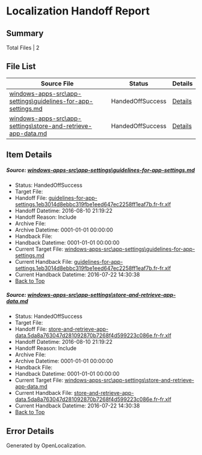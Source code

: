 # <a name='report-top'></a> Localization Handoff Report

## Summary
 Total Files | 2

## File List
 Source File | Status | Details 
 ----------- | ------ | ------- 
 [windows-apps-src\app-settings\guidelines-for-app-settings.md](https://github.com/Microsoft/windows-apps/blob/9e947480abda43267ec83c43620cf21c85060f64/windows-apps-src/app-settings/guidelines-for-app-settings.md) | HandedOffSuccess | [Details](#0d5ac3adf531eb2876852d59acb2b71b1596fa2051)
 [windows-apps-src\app-settings\store-and-retrieve-app-data.md](https://github.com/Microsoft/windows-apps/blob/a5a5ded90ad3bcad1ceb32243b41afe33a3b7ed6/windows-apps-src/app-settings/store-and-retrieve-app-data.md) | HandedOffSuccess | [Details](#c5481371bfe0574bc92db182149a6c5bde50187d82)

## Item Details
##### <a name='0d5ac3adf531eb2876852d59acb2b71b1596fa2051'></a> Source: [windows-apps-src\app-settings\guidelines-for-app-settings.md](https://github.com/Microsoft/windows-apps/blob/9e947480abda43267ec83c43620cf21c85060f64/windows-apps-src/app-settings/guidelines-for-app-settings.md)
* Status: HandedOffSuccess
* Target File: 
* Handoff File: [guidelines-for-app-settings.1eb3014d8ebbc319fbe1eed647ec2258ff1eaf7b.fr-fr.xlf](https://github.com/Microsoft/WDG.handoff/blob/45cc4d2b8c9dda0e92fd89b8d663ea4970695fad/ol-handoff/Microsoft/windows-apps.fr-fr/master/guidelines-for-app-settings.1eb3014d8ebbc319fbe1eed647ec2258ff1eaf7b.fr-fr.xlf)
* Handoff Datetime: 2016-08-10 21:19:22
* Handoff Reason: Include
* Archive File: 
* Archive Datetime: 0001-01-01 00:00:00
* Handback File: 
* Handback Datetime: 0001-01-01 00:00:00
* Current Target File: [windows-apps-src\app-settings\guidelines-for-app-settings.md](https://github.com/Microsoft/windows-apps.fr-fr/blob/402eb0dc49711783fdbd768a93aa5456388b34d9/windows-apps-src/app-settings/guidelines-for-app-settings.md)
* Current Handback File: [guidelines-for-app-settings.1eb3014d8ebbc319fbe1eed647ec2258ff1eaf7b.fr-fr.xlf](https://github.com/Microsoft/WDG.handback/blob/e8019a4155f189676550d9d336a37921a9040b0d/ol-handback/Microsoft/windows-apps.fr-fr/master/guidelines-for-app-settings.1eb3014d8ebbc319fbe1eed647ec2258ff1eaf7b.fr-fr.xlf)
* Current Handback Datetime: 2016-07-22 14:30:38
* [Back to Top](#report-top)

##### <a name='c5481371bfe0574bc92db182149a6c5bde50187d82'></a> Source: [windows-apps-src\app-settings\store-and-retrieve-app-data.md](https://github.com/Microsoft/windows-apps/blob/a5a5ded90ad3bcad1ceb32243b41afe33a3b7ed6/windows-apps-src/app-settings/store-and-retrieve-app-data.md)
* Status: HandedOffSuccess
* Target File: 
* Handoff File: [store-and-retrieve-app-data.5da8a763047d281092870b7268f4d599223c086e.fr-fr.xlf](https://github.com/Microsoft/WDG.handoff/blob/45cc4d2b8c9dda0e92fd89b8d663ea4970695fad/ol-handoff/Microsoft/windows-apps.fr-fr/master/store-and-retrieve-app-data.5da8a763047d281092870b7268f4d599223c086e.fr-fr.xlf)
* Handoff Datetime: 2016-08-10 21:19:22
* Handoff Reason: Include
* Archive File: 
* Archive Datetime: 0001-01-01 00:00:00
* Handback File: 
* Handback Datetime: 0001-01-01 00:00:00
* Current Target File: [windows-apps-src\app-settings\store-and-retrieve-app-data.md](https://github.com/Microsoft/windows-apps.fr-fr/blob/402eb0dc49711783fdbd768a93aa5456388b34d9/windows-apps-src/app-settings/store-and-retrieve-app-data.md)
* Current Handback File: [store-and-retrieve-app-data.5da8a763047d281092870b7268f4d599223c086e.fr-fr.xlf](https://github.com/Microsoft/WDG.handback/blob/e8019a4155f189676550d9d336a37921a9040b0d/ol-handback/Microsoft/windows-apps.fr-fr/master/store-and-retrieve-app-data.5da8a763047d281092870b7268f4d599223c086e.fr-fr.xlf)
* Current Handback Datetime: 2016-07-22 14:30:38
* [Back to Top](#report-top)


## Error Details

Generated by OpenLocalization.
